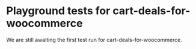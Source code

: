 # Playground tests for cart-deals-for-woocommerce
We are still awaiting the first test run for cart-deals-for-woocommerce.
